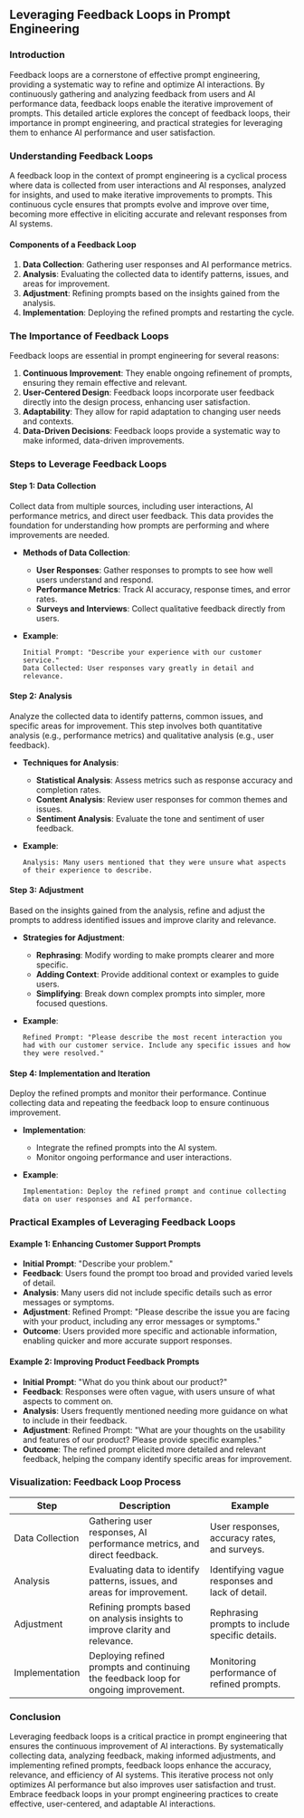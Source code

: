 ## Leveraging Feedback Loops in Prompt Engineering

### Introduction

Feedback loops are a cornerstone of effective prompt engineering, providing a systematic way to refine and optimize AI interactions. By continuously gathering and analyzing feedback from users and AI performance data, feedback loops enable the iterative improvement of prompts. This detailed article explores the concept of feedback loops, their importance in prompt engineering, and practical strategies for leveraging them to enhance AI performance and user satisfaction.

### Understanding Feedback Loops

A feedback loop in the context of prompt engineering is a cyclical process where data is collected from user interactions and AI responses, analyzed for insights, and used to make iterative improvements to prompts. This continuous cycle ensures that prompts evolve and improve over time, becoming more effective in eliciting accurate and relevant responses from AI systems.

#### Components of a Feedback Loop

1. **Data Collection**: Gathering user responses and AI performance metrics.
2. **Analysis**: Evaluating the collected data to identify patterns, issues, and areas for improvement.
3. **Adjustment**: Refining prompts based on the insights gained from the analysis.
4. **Implementation**: Deploying the refined prompts and restarting the cycle.

### The Importance of Feedback Loops

Feedback loops are essential in prompt engineering for several reasons:

1. **Continuous Improvement**: They enable ongoing refinement of prompts, ensuring they remain effective and relevant.
2. **User-Centered Design**: Feedback loops incorporate user feedback directly into the design process, enhancing user satisfaction.
3. **Adaptability**: They allow for rapid adaptation to changing user needs and contexts.
4. **Data-Driven Decisions**: Feedback loops provide a systematic way to make informed, data-driven improvements.

### Steps to Leverage Feedback Loops

#### Step 1: Data Collection

Collect data from multiple sources, including user interactions, AI performance metrics, and direct user feedback. This data provides the foundation for understanding how prompts are performing and where improvements are needed.

- **Methods of Data Collection**:
  - **User Responses**: Gather responses to prompts to see how well users understand and respond.
  - **Performance Metrics**: Track AI accuracy, response times, and error rates.
  - **Surveys and Interviews**: Collect qualitative feedback directly from users.

- **Example**:
  ```
  Initial Prompt: "Describe your experience with our customer service."
  Data Collected: User responses vary greatly in detail and relevance.
  ```

#### Step 2: Analysis

Analyze the collected data to identify patterns, common issues, and specific areas for improvement. This step involves both quantitative analysis (e.g., performance metrics) and qualitative analysis (e.g., user feedback).

- **Techniques for Analysis**:
  - **Statistical Analysis**: Assess metrics such as response accuracy and completion rates.
  - **Content Analysis**: Review user responses for common themes and issues.
  - **Sentiment Analysis**: Evaluate the tone and sentiment of user feedback.

- **Example**:
  ```
  Analysis: Many users mentioned that they were unsure what aspects of their experience to describe.
  ```

#### Step 3: Adjustment

Based on the insights gained from the analysis, refine and adjust the prompts to address identified issues and improve clarity and relevance.

- **Strategies for Adjustment**:
  - **Rephrasing**: Modify wording to make prompts clearer and more specific.
  - **Adding Context**: Provide additional context or examples to guide users.
  - **Simplifying**: Break down complex prompts into simpler, more focused questions.

- **Example**:
  ```
  Refined Prompt: "Please describe the most recent interaction you had with our customer service. Include any specific issues and how they were resolved."
  ```

#### Step 4: Implementation and Iteration

Deploy the refined prompts and monitor their performance. Continue collecting data and repeating the feedback loop to ensure continuous improvement.

- **Implementation**:
  - Integrate the refined prompts into the AI system.
  - Monitor ongoing performance and user interactions.

- **Example**:
  ```
  Implementation: Deploy the refined prompt and continue collecting data on user responses and AI performance.
  ```

### Practical Examples of Leveraging Feedback Loops

#### Example 1: Enhancing Customer Support Prompts

- **Initial Prompt**: "Describe your problem."
- **Feedback**: Users found the prompt too broad and provided varied levels of detail.
- **Analysis**: Many users did not include specific details such as error messages or symptoms.
- **Adjustment**: Refined Prompt: "Please describe the issue you are facing with your product, including any error messages or symptoms."
- **Outcome**: Users provided more specific and actionable information, enabling quicker and more accurate support responses.

#### Example 2: Improving Product Feedback Prompts

- **Initial Prompt**: "What do you think about our product?"
- **Feedback**: Responses were often vague, with users unsure of what aspects to comment on.
- **Analysis**: Users frequently mentioned needing more guidance on what to include in their feedback.
- **Adjustment**: Refined Prompt: "What are your thoughts on the usability and features of our product? Please provide specific examples."
- **Outcome**: The refined prompt elicited more detailed and relevant feedback, helping the company identify specific areas for improvement.

### Visualization: Feedback Loop Process

| **Step**              | **Description**                                                                                          | **Example**                                         |
|-----------------------|----------------------------------------------------------------------------------------------------------|----------------------------------------------------|
| Data Collection       | Gathering user responses, AI performance metrics, and direct feedback.                                   | User responses, accuracy rates, and surveys.       |
| Analysis              | Evaluating data to identify patterns, issues, and areas for improvement.                                 | Identifying vague responses and lack of detail.    |
| Adjustment            | Refining prompts based on analysis insights to improve clarity and relevance.                            | Rephrasing prompts to include specific details.    |
| Implementation        | Deploying refined prompts and continuing the feedback loop for ongoing improvement.                      | Monitoring performance of refined prompts.         |

### Conclusion

Leveraging feedback loops is a critical practice in prompt engineering that ensures the continuous improvement of AI interactions. By systematically collecting data, analyzing feedback, making informed adjustments, and implementing refined prompts, feedback loops enhance the accuracy, relevance, and efficiency of AI systems. This iterative process not only optimizes AI performance but also improves user satisfaction and trust. Embrace feedback loops in your prompt engineering practices to create effective, user-centered, and adaptable AI interactions.